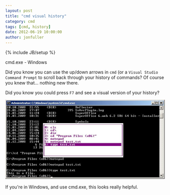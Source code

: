```yaml
---
layout: post
title: "cmd visual history"
category: cmd
tags: [cmd, history]
date: 2012-06-19 10:00:00
author: jonfuller
---
```

{% include JB/setup %}

cmd.exe - Windows

Did you know you can use the up/down arrows in `cmd` (or a `Visual Studio Command Prompt` to scroll back through your history of commands?  Of course you knew that... nothing new there.

Did you know you could press `F7` and see a visual version of your history?

![cmd visual history](/assets/cmd.visualhistory.jpeg "CMD Visual History")

If you're in Windows, and use cmd.exe, this looks really helpful.
